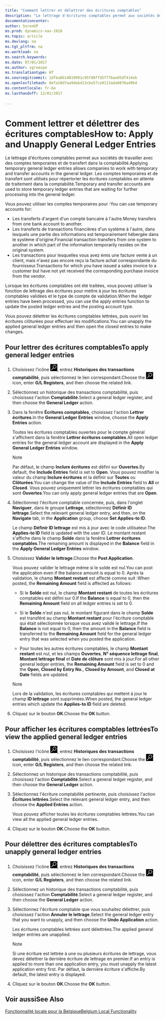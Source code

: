 ```yaml
---
title: "Comment lettrer et délettrer des écritures comptables"
description: "Le lettrage d'écritures comptables permet aux sociétés de travailler avec des comptes temporaires et de transfert dans la comptabilité. Les comptes temporaires et de transfert sont utilisés pour répertorier les écritures comptables en attente de traitement dans la comptabilité."
documentationcenter: 
author: SorenGP
ms.prod: dynamics-nav-2018
ms.topic: article
ms.devlang: na
ms.tgt_pltfrm: na
ms.workload: na
ms.search.keywords: 
ms.date: 07/01/2017
ms.author: sgroespe
ms.translationtype: HT
ms.sourcegitcommit: 1dfba8b14019991c95f40ffd5f7fbaed5df414eb
ms.openlocfilehash: 8efa18d7aa9dabd13cbe57ca9113ada8076a49b4
ms.contentlocale: fr-be
ms.lasthandoff: 12/01/2017

---
```

# <a name="how-to-apply-and-unapply-general-ledger-entries"></a><span data-ttu-id="3dc01-104">Comment lettrer et délettrer des écritures comptables</span><span class="sxs-lookup"><span data-stu-id="3dc01-104">How to: Apply and Unapply General Ledger Entries</span></span>
<span data-ttu-id="3dc01-105">Le lettrage d'écritures comptables permet aux sociétés de travailler avec des comptes temporaires et de transfert dans la comptabilité.</span><span class="sxs-lookup"><span data-stu-id="3dc01-105">Applying temporary general ledger entries allows companies to work with temporary and transfer accounts in the general ledger.</span></span> <span data-ttu-id="3dc01-106">Les comptes temporaires et de transfert sont utilisés pour répertorier les écritures comptables en attente de traitement dans la comptabilité.</span><span class="sxs-lookup"><span data-stu-id="3dc01-106">Temporary and transfer accounts are used to store temporary ledger entries that are waiting for further processing into the general ledger.</span></span>  

 <span data-ttu-id="3dc01-107">Vous pouvez utiliser les comptes temporaires pour :</span><span class="sxs-lookup"><span data-stu-id="3dc01-107">You can use temporary accounts for:</span></span>  

- <span data-ttu-id="3dc01-108">Les transferts d'argent d'un compte bancaire à l'autre.</span><span class="sxs-lookup"><span data-stu-id="3dc01-108">Money transfers from one bank account to another.</span></span>  
- <span data-ttu-id="3dc01-109">Les transferts de transactions financières d'un système à l'autre, dans lesquels une partie des informations est temporairement hébergée dans le système d'origine.</span><span class="sxs-lookup"><span data-stu-id="3dc01-109">Financial transaction transfers from one system to another in which part of the information temporarily resides on the original system.</span></span>  
- <span data-ttu-id="3dc01-110">Les transactions pour lesquelles vous avez émis une facture vente à un client, mais n'avez pas encore reçu la facture achat correspondante du fournisseur.</span><span class="sxs-lookup"><span data-stu-id="3dc01-110">Transactions for which you have issued a sales invoice to a customer but have not yet received the corresponding purchase invoice from the vendor.</span></span>  

 <span data-ttu-id="3dc01-111">Lorsque les écritures comptables ont été traitées, vous pouvez utiliser la fonction de lettrage des écritures pour mettre à jour les écritures comptables validées et le type de compte de validation.</span><span class="sxs-lookup"><span data-stu-id="3dc01-111">When the ledger entries have been processed, you can use the apply entries function to update the posted ledger entries and the posting account type.</span></span>  

 <span data-ttu-id="3dc01-112">Vous pouvez délettrer les écritures comptables lettrées, puis ouvrir les écritures clôturées pour effectuer les modifications.</span><span class="sxs-lookup"><span data-stu-id="3dc01-112">You can unapply the applied general ledger entries and then open the closed entries to make changes.</span></span>  

## <a name="to-apply-general-ledger-entries"></a><span data-ttu-id="3dc01-113">Pour lettrer des écritures comptables</span><span class="sxs-lookup"><span data-stu-id="3dc01-113">To apply general ledger entries</span></span>  

1.  <span data-ttu-id="3dc01-114">Choisissez l'icône ![Page ou état pour la recherche](../../media/ui-search/search_small.png "icône Page ou état pour la recherche"), entrez **Historiques des transactions comptabilité**, puis sélectionnez le lien correspondant.</span><span class="sxs-lookup"><span data-stu-id="3dc01-114">Choose the ![Search for Page or Report](../../media/ui-search/search_small.png "Search for Page or Report icon") icon, enter **G/L Registers**, and then choose the related link.</span></span>  
2.  <span data-ttu-id="3dc01-115">Sélectionnez un historique des transactions comptabilité, puis choisissez l'action **Comptabilité**.</span><span class="sxs-lookup"><span data-stu-id="3dc01-115">Select a general ledger register, and then choose the **General Ledger** action.</span></span>  
3.  <span data-ttu-id="3dc01-116">Dans la fenêtre **Écritures comptables**, choisissez l'action **Lettrer écritures**.</span><span class="sxs-lookup"><span data-stu-id="3dc01-116">In the **General Ledger Entries** window, choose the **Apply Entries** action.</span></span>  

    <span data-ttu-id="3dc01-117">Toutes les écritures comptables ouvertes pour le compte général s'affichent dans la fenêtre **Lettrer écritures comptables**.</span><span class="sxs-lookup"><span data-stu-id="3dc01-117">All open ledger entries for the general ledger account are displayed in the **Apply General Ledger Entries** window.</span></span>  

    > [!NOTE]  
    >  <span data-ttu-id="3dc01-118">Par défaut, le champ **Inclure écritures** est défini sur **Ouvertes**.</span><span class="sxs-lookup"><span data-stu-id="3dc01-118">By default, the **Include Entries** field is set to **Open**.</span></span> <span data-ttu-id="3dc01-119">Vous pouvez modifier la valeur du champ **Inclure écritures** et la définir sur **Toutes** ou **Clôturées**.</span><span class="sxs-lookup"><span data-stu-id="3dc01-119">You can change the value of the **Include Entries** field to **All** or **Closed**.</span></span> <span data-ttu-id="3dc01-120">Vous pouvez uniquement lettrer les écritures comptables qui sont **Ouvertes**.</span><span class="sxs-lookup"><span data-stu-id="3dc01-120">You can only apply general ledger entries that are **Open**.</span></span>  

4.  <span data-ttu-id="3dc01-121">Sélectionnez l'écriture comptable concernée, puis, dans l'onglet **Naviguer**, dans le groupe **Lettrage**, sélectionnez **Définir ID lettrage**.</span><span class="sxs-lookup"><span data-stu-id="3dc01-121">Select the relevant general ledger entry, and then, on the **Navigate** tab, in the **Application** group, choose **Set Applies-to ID**.</span></span>  

    <span data-ttu-id="3dc01-122">Le champ **Définir ID lettrage** est mis à jour avec le code utilisateur.</span><span class="sxs-lookup"><span data-stu-id="3dc01-122">The **Applies-to ID** field is updated with the user ID.</span></span> <span data-ttu-id="3dc01-123">Le montant restant s'affiche dans le champ **Solde** dans la fenêtre **Lettrer écritures comptables**.</span><span class="sxs-lookup"><span data-stu-id="3dc01-123">The remaining amount is displayed in the **Balance** field in the **Apply General Ledger Entries** window.</span></span>  

5.  <span data-ttu-id="3dc01-124">Choisissez **Valider le lettrage**.</span><span class="sxs-lookup"><span data-stu-id="3dc01-124">Choose the **Post Application**.</span></span>  

    <span data-ttu-id="3dc01-125">Vous pouvez valider le lettrage même si le solde est nul.</span><span class="sxs-lookup"><span data-stu-id="3dc01-125">You can post the application even if the balance amount is equal to 0.</span></span> <span data-ttu-id="3dc01-126">Après la validation, le champ **Montant restant** est affecté comme suit :</span><span class="sxs-lookup"><span data-stu-id="3dc01-126">When posted, the **Remaining Amount** field is affected as follows:</span></span>  

    - <span data-ttu-id="3dc01-127">Si le **Solde** est nul, le champ **Montant restant** de toutes les écritures comptables est défini sur 0.</span><span class="sxs-lookup"><span data-stu-id="3dc01-127">If the **Balance** is equal to 0, then the **Remaining Amount** field on all ledger entries is set to 0.</span></span>  

    - <span data-ttu-id="3dc01-128">Si le **Solde** n'est pas nul, le montant figurant dans le champ **Solde** est transféré au champ **Montant restant** pour l'écriture comptable qui était sélectionnée lorsque vous avez validé le lettrage.</span><span class="sxs-lookup"><span data-stu-id="3dc01-128">If the **Balance** is not equal to 0, then the amount in the **Balance** field is transferred to the **Remaining Amount** field for the general ledger entry that was selected when you posted the application.</span></span>  

    - <span data-ttu-id="3dc01-129">Pour toutes les autres écritures comptables, le champ **Montant restant** est nul, et les champs **Ouvertes**, **N° séquence lettrage final**, **Montant lettrage final** et **Date de clôture** sont mis à jour.</span><span class="sxs-lookup"><span data-stu-id="3dc01-129">For all other general ledger entries, the **Remaining Amount** field is set to 0 and the **Open**, **Closed by Entry No.**, **Closed by Amount**, and **Closed at Date** fields are updated.</span></span>  

    > [!NOTE]  
    >  <span data-ttu-id="3dc01-130">Lors de la validation, les écritures comptables qui mettent à jour le champ **ID lettrage** sont supprimées.</span><span class="sxs-lookup"><span data-stu-id="3dc01-130">When posted, the general ledger entries which update the **Applies-to ID** field are deleted.</span></span>  

6.  <span data-ttu-id="3dc01-131">Cliquez sur le bouton **OK**.</span><span class="sxs-lookup"><span data-stu-id="3dc01-131">Choose the **OK** button.</span></span>  

## <a name="to-view-the-applied-general-ledger-entries"></a><span data-ttu-id="3dc01-132">Pour afficher les écritures comptables lettrées</span><span class="sxs-lookup"><span data-stu-id="3dc01-132">To view the applied general ledger entries</span></span>  

1.  <span data-ttu-id="3dc01-133">Choisissez l'icône ![Page ou état pour la recherche](../../media/ui-search/search_small.png "icône Page ou état pour la recherche"), entrez **Historiques des transactions comptabilité**, puis sélectionnez le lien correspondant.</span><span class="sxs-lookup"><span data-stu-id="3dc01-133">Choose the ![Search for Page or Report](../../media/ui-search/search_small.png "Search for Page or Report icon") icon, enter **G/L Registers**, and then choose the related link.</span></span>  
2.  <span data-ttu-id="3dc01-134">Sélectionnez un historique des transactions comptabilité, puis choisissez l'action **Comptabilité**.</span><span class="sxs-lookup"><span data-stu-id="3dc01-134">Select a general ledger register, and then choose the **General Ledger** action.</span></span>  
3.  <span data-ttu-id="3dc01-135">Sélectionnez l'écriture comptabilité pertinente, puis choisissez l'action **Écritures lettrées**.</span><span class="sxs-lookup"><span data-stu-id="3dc01-135">Select the relevant general ledger entry, and then choose the **Applied Entries** action.</span></span>  

    <span data-ttu-id="3dc01-136">Vous pouvez afficher toutes les écritures comptables lettrées.</span><span class="sxs-lookup"><span data-stu-id="3dc01-136">You can view all the applied general ledger entries.</span></span>  

4.  <span data-ttu-id="3dc01-137">Cliquez sur le bouton **OK**.</span><span class="sxs-lookup"><span data-stu-id="3dc01-137">Choose the **OK** button.</span></span>  

## <a name="to-unapply-general-ledger-entries"></a><span data-ttu-id="3dc01-138">Pour délettrer des écritures comptables</span><span class="sxs-lookup"><span data-stu-id="3dc01-138">To unapply general ledger entries</span></span>  

1.  <span data-ttu-id="3dc01-139">Choisissez l'icône ![Page ou état pour la recherche](../../media/ui-search/search_small.png "icône Page ou état pour la recherche"), entrez **Historiques des transactions comptabilité**, puis sélectionnez le lien correspondant.</span><span class="sxs-lookup"><span data-stu-id="3dc01-139">Choose the ![Search for Page or Report](../../media/ui-search/search_small.png "Search for Page or Report icon") icon, enter **G/L Registers**, and then choose the related link.</span></span>  
2.  <span data-ttu-id="3dc01-140">Sélectionnez un historique des transactions comptabilité, puis choisissez l'action **Comptabilité**.</span><span class="sxs-lookup"><span data-stu-id="3dc01-140">Select a general ledger register, and then choose the **General Ledger** action.</span></span>  
3.  <span data-ttu-id="3dc01-141">Sélectionnez l'écriture comptable que vous souhaitez délettrer, puis choisissez l'action **Annuler le lettrage**.</span><span class="sxs-lookup"><span data-stu-id="3dc01-141">Select the general ledger entry that you want to unapply, and then choose the **Undo Application** action.</span></span>  

    <span data-ttu-id="3dc01-142">Les écritures comptables lettrées sont délettrées.</span><span class="sxs-lookup"><span data-stu-id="3dc01-142">The applied general ledger entries are unapplied.</span></span>  

    > [!NOTE]  
    >  <span data-ttu-id="3dc01-143">Si une écriture est lettrée à une ou plusieurs écritures de lettrage, vous devez délettrer la dernière écriture de lettrage en premier.</span><span class="sxs-lookup"><span data-stu-id="3dc01-143">If an entry is applied to more than one application entry, you must unapply the latest application entry first.</span></span> <span data-ttu-id="3dc01-144">Par défaut, la dernière écriture s'affiche.</span><span class="sxs-lookup"><span data-stu-id="3dc01-144">By default, the latest entry is displayed.</span></span>  

4.  <span data-ttu-id="3dc01-145">Cliquez sur le bouton **OK**.</span><span class="sxs-lookup"><span data-stu-id="3dc01-145">Choose the **OK** button.</span></span>  

## <a name="see-also"></a><span data-ttu-id="3dc01-146">Voir aussi</span><span class="sxs-lookup"><span data-stu-id="3dc01-146">See Also</span></span>  
[<span data-ttu-id="3dc01-147">Fonctionnalité locale pour la Belgique</span><span class="sxs-lookup"><span data-stu-id="3dc01-147">Belgium Local Functionality</span></span>](belgium-local-functionality.md)


